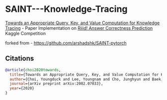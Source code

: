 # SAINT---Knowledge-Tracing
[Towards an Appropriate Query, Key, and Value Computation for Knowledge Tracing](https://arxiv.org/pdf/2002.07033.pdf) - Paper Implementation on [Riiid! Answer Correctness Prediction](https://www.kaggle.com/c/riiid-test-answer-prediction) Kaggle Competition

forked from - https://github.com/arshadshk/SAINT-pytorch
## Citations

```bibtex
@article{choi2020towards,
  title={Towards an Appropriate Query, Key, and Value Computation for Knowledge Tracing},
  author={Choi, Youngduck and Lee, Youngnam and Cho, Junghyun and Baek, Jineon and Kim, Byungsoo and Cha, Yeongmin and Shin, Dongmin and Bae, Chan and Heo, Jaewe},
  journal={arXiv preprint arXiv:2002.07033},
  year={2020}
}
```
